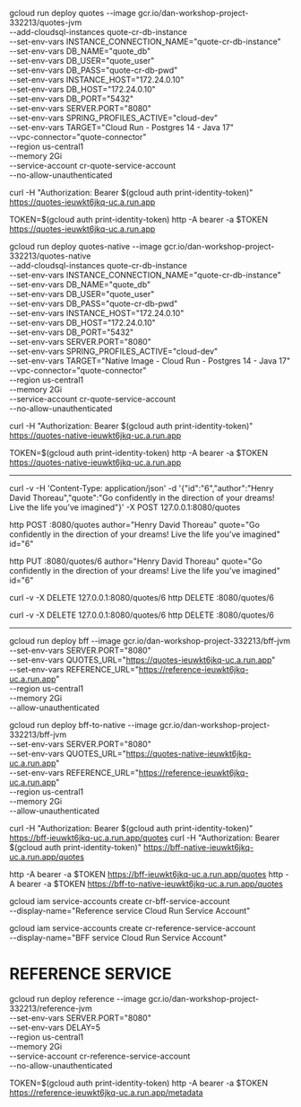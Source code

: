   gcloud run deploy quotes --image gcr.io/dan-workshop-project-332213/quotes-jvm \
  --add-cloudsql-instances quote-cr-db-instance \
  --set-env-vars INSTANCE_CONNECTION_NAME="quote-cr-db-instance" \
  --set-env-vars DB_NAME="quote_db" \
  --set-env-vars DB_USER="quote_user" \
  --set-env-vars DB_PASS="quote-cr-db-pwd" \
  --set-env-vars INSTANCE_HOST="172.24.0.10" \
  --set-env-vars DB_HOST="172.24.0.10" \
  --set-env-vars DB_PORT="5432" \
  --set-env-vars SERVER.PORT="8080" \
  --set-env-vars SPRING_PROFILES_ACTIVE="cloud-dev" \
  --set-env-vars TARGET="Cloud Run - Postgres 14 - Java 17" \
  --vpc-connector="quote-connector" \
  --region us-central1 \
  --memory 2Gi \
  --service-account cr-quote-service-account \
  --no-allow-unauthenticated

  curl -H "Authorization: Bearer $(gcloud auth print-identity-token)" https://quotes-ieuwkt6jkq-uc.a.run.app

  TOKEN=$(gcloud auth print-identity-token)
  http -A bearer -a $TOKEN https://quotes-ieuwkt6jkq-uc.a.run.app


  gcloud run deploy quotes-native --image gcr.io/dan-workshop-project-332213/quotes-native \
  --add-cloudsql-instances quote-cr-db-instance \
  --set-env-vars INSTANCE_CONNECTION_NAME="quote-cr-db-instance" \
  --set-env-vars DB_NAME="quote_db" \
  --set-env-vars DB_USER="quote_user" \
  --set-env-vars DB_PASS="quote-cr-db-pwd" \
  --set-env-vars INSTANCE_HOST="172.24.0.10" \
  --set-env-vars DB_HOST="172.24.0.10" \
  --set-env-vars DB_PORT="5432" \
  --set-env-vars SERVER.PORT="8080" \
  --set-env-vars SPRING_PROFILES_ACTIVE="cloud-dev" \
  --set-env-vars TARGET="Native Image - Cloud Run - Postgres 14 - Java 17" \
  --vpc-connector="quote-connector" \
  --region us-central1 \
  --memory 2Gi \
  --service-account cr-quote-service-account \
  --no-allow-unauthenticated

  curl -H "Authorization: Bearer $(gcloud auth print-identity-token)" https://quotes-native-ieuwkt6jkq-uc.a.run.app

  TOKEN=$(gcloud auth print-identity-token)
  http -A bearer -a $TOKEN https://quotes-native-ieuwkt6jkq-uc.a.run.app

  ---
  curl -v -H 'Content-Type: application/json' -d '{"id":"6","author":"Henry David Thoreau","quote":"Go confidently in the direction of your dreams! Live the life you’ve imagined"}' -X POST 127.0.0.1:8080/quotes

  http POST :8080/quotes author="Henry David Thoreau" quote="Go confidently in the direction of your dreams! Live the life you’ve imagined" id="6"

  http PUT :8080/quotes/6 author="Henry David Thoreau" quote="Go confidently in the direction of your dreams! Live the life you’ve imagined" id="6"

  curl -v -X DELETE 127.0.0.1:8080/quotes/6
  http DELETE :8080/quotes/6

  curl -v -X DELETE 127.0.0.1:8080/quotes/6
  http DELETE :8080/quotes/6  


---

  gcloud run deploy bff --image gcr.io/dan-workshop-project-332213/bff-jvm \
  --set-env-vars SERVER.PORT="8080" \
  --set-env-vars QUOTES_URL="https://quotes-ieuwkt6jkq-uc.a.run.app" \
  --set-env-vars REFERENCE_URL="https://reference-ieuwkt6jkq-uc.a.run.app" \
  --region us-central1 \
  --memory 2Gi \
  --allow-unauthenticated

  gcloud run deploy bff-to-native --image gcr.io/dan-workshop-project-332213/bff-jvm \
  --set-env-vars SERVER.PORT="8080" \
  --set-env-vars QUOTES_URL="https://quotes-native-ieuwkt6jkq-uc.a.run.app" \
  --set-env-vars REFERENCE_URL="https://reference-ieuwkt6jkq-uc.a.run.app" \
  --region us-central1 \
  --memory 2Gi \
  --allow-unauthenticated

  curl -H "Authorization: Bearer $(gcloud auth print-identity-token)" https://bff-ieuwkt6jkq-uc.a.run.app/quotes
  curl -H "Authorization: Bearer $(gcloud auth print-identity-token)" https://bff-native-ieuwkt6jkq-uc.a.run.app/quotes

http -A bearer -a $TOKEN https://bff-ieuwkt6jkq-uc.a.run.app/quotes
http -A bearer -a $TOKEN https://bff-to-native-ieuwkt6jkq-uc.a.run.app/quotes

gcloud iam service-accounts create cr-bff-service-account \
  --display-name="Reference service Cloud Run Service Account"

gcloud iam service-accounts create cr-reference-service-account \
  --display-name="BFF service Cloud Run Service Account"

REFERENCE SERVICE
===

  gcloud run deploy reference --image gcr.io/dan-workshop-project-332213/reference-jvm \
  --set-env-vars SERVER.PORT="8080" \
  --set-env-vars DELAY=5 \
  --region us-central1 \
  --memory 2Gi \
  --service-account cr-reference-service-account \
  --no-allow-unauthenticated

   TOKEN=$(gcloud auth print-identity-token)
  http -A bearer -a $TOKEN https://reference-ieuwkt6jkq-uc.a.run.app/metadata